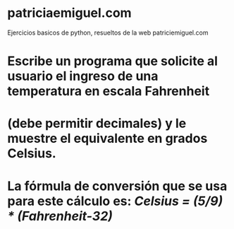 # patriciaemiguel.com
Ejercicios basicos de python, resueltos de la web patriciemiguel.com

# Escribe un programa que solicite al usuario el ingreso de una temperatura en escala Fahrenheit 
# (debe permitir decimales) y le muestre el equivalente en grados Celsius.
#  La fórmula de conversión que se usa para este cálculo es: _Celsius = (5/9) * (Fahrenheit-32)_
